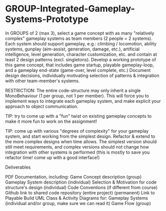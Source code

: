 # GROUP-Integrated-Gameplay-Systems-Prototype
In GROUPS of 2 (max 3), select a game concept with as many "relatively complex" gameplay systems as team members (2 people = 2 systems).
Each system should support gameplay, e.g.: climbing / locomotion, ability systems, gunplay (aim-assist, generation, damage, etc.), artificial intelligence, level generation, character customization, etc. and contain at least 2 design patterns (excl. singletons).
Develop a working prototype of this game concept, that includes game startup, playable gameplay-loop, and a gameplay end-state (game-over, level complete, etc.) 
Document design decisions, individually motivating selection of patterns & integration with other team-member's systems.

RESTRICTION: The entire code-structure may only inherit a single MonoBehaviour (1 per group, not 1 per member). This will force you to implement ways to integrate each gameplay system, and make explicit your approach to object communication.

TIP: try to come up with a "fun" twist on existing gameplay concepts to make it more fun to work on the assignment!

TIP: come up with various "degrees of complexity" for your gameplay system, and start working from the simplest design. Refactor & extend to the more complex designs when time allows. The simplest version should still meet requirements, and complex versions should not change how integration with other systems is performed (this is mostly to save you refactor time! come up with a good interface!)

Deliverables

PDF Documentation, including:
Game Concept description (group)
Gameplay System description (individual)
Selection & Motivation for code structure's design (individual)
Code Conventions (if different from course)
Github link to shared code repository (entire project)
(permanent) Link to Playable Build
UML Class & Activity Diagrams for:
Gameplay Systems (individual and/or group, make sure we can read it)
Game Flow (group)
